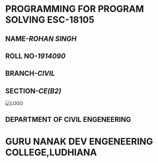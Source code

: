 
                     
# **PROGRAMMING FOR PROGRAM SOLVING ESC-18105**
## NAME-*ROHAN SINGH*
## ROLL NO-*1914090*
## BRANCH-*CIVIL*
## SECTION-*CE(B2)*
![LOGO](https://blog.coachingkaro.org/wp-content/uploads/2019/07/logo.jpg)
## **DEPARTMENT OF CIVIL ENGENEERING**
# **GURU NANAK DEV ENGENEERING COLLEGE,LUDHIANA**


